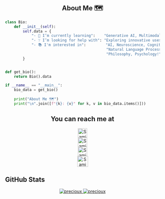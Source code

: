<h2 align="center">About Me 🗺️</h2> 

```Python
class Bio:
    def __init__(self):
        self.data = {
            "- 🌱 I’m currently learning":    "Generative AI, Multimodal Models, and Neuro-inspired AI",
            "- ❔ I’m looking for help with": "Exploring innovative uses of LLMs in neuroscience and AI",
            "- 📚 I'm interested in":         "AI, Neuroscience, Cognitive Science, "
                                              "Natural Language Processing, Generative Models, "
                                              "Philosophy, Psychology!"
        }


def get_bio():
    return Bio().data

if __name__ == "__main__":
    bio_data = get_bio()
    
    print("About Me 🗺️")
    print("\n".join([f"{k}: {v}" for k, v in bio_data.items()]))
```
<h2 align="center">You can reach me at </h2>

<p align="center">
  
  <a href="https://www.linkedin.com/in/samin-mahdipour/">
    <img src="https://cdn.jsdelivr.net/npm/simple-icons@3.0.1/icons/linkedin.svg" alt="Samin Mahdipour's LinkedIn Profile" height="30" width="30" style="display:block">
  </a>

  <a href="https://www.kaggle.com/precioux">
    <img src="https://cdn4.iconfinder.com/data/icons/logos-and-brands-1/512/189_Kaggle_logo_logos-512.png" alt="Samin Mahdipour's Kaggle Profile" height="30" width="30" style="display:block">
  </a>
	
  <a href="mailto: samin.mahdipour999@gmail.com">
    <img src="https://simpleicons.org/icons/gmail.svg" alt="Samin Mahdipour's Gmail" height="30" width="30" style="display:block">
  </a> 

  <a href="https://hub.docker.com/u/precioux">
     <img src="https://simpleicons.org/icons/docker.svg" alt="Samin Mahdipour's dockerhub Profile" height="35" width="35" style="display:block">
  </a>

</p>

## GitHub Stats

<!--
<summary><b>Precioux's Stats</b></summary>
<br/>
-->
<p align="center">
	<a href="https://github.com/Precioux">
<!-- 	<img  src="https://github-readme-stats.vercel.app/api?username=precioux&show_icons=true&theme=graywhite" alt="precioux"> -->
	<img  src="https://github-readme-streak-stats.herokuapp.com/?user=precioux" alt="precioux">
        <img  src="https://github-readme-stats.vercel.app/api/top-langs/?username=precioux&langs_count=10&theme=graywhite&layout=compact" alt="precioux">
	</a>
	<br/>
</p>
<br/>
<!--


